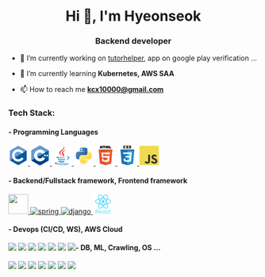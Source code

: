 <h1 align="center">Hi 👋, I'm Hyeonseok</h1>
<h3 align="center">Backend developer</h3>

- 🔭 I’m currently working on [tutorhelper](https://github.com/SpringBeam/tutorHelper_BE), app on google play verification ...

- 🌱 I’m currently learning **Kubernetes, AWS SAA**

- 📫 How to reach me **kcx10000@gmail.com**

<p align="left">
</p>

<h3 align="left">Tech Stack:</h3>
<h4> - Programming Languages</h4>
<p align="left">
  <a href="https://www.cprogramming.com/" target="_blank" rel="noreferrer"> <img src="https://raw.githubusercontent.com/devicons/devicon/master/icons/c/c-original.svg" alt="c" width="40" height="40"/> </a>
  <a href="https://www.w3schools.com/cpp/" target="_blank" rel="noreferrer"> <img src="https://raw.githubusercontent.com/devicons/devicon/master/icons/cplusplus/cplusplus-original.svg" alt="cplusplus" width="40" height="40"/> </a>
  <a href="https://www.java.com" target="_blank" rel="noreferrer"> <img src="https://raw.githubusercontent.com/devicons/devicon/master/icons/java/java-original.svg" alt="java" width="40" height="40"/> </a>
  <a href="https://www.python.org" target="_blank" rel="noreferrer"> <img src="https://raw.githubusercontent.com/devicons/devicon/master/icons/python/python-original.svg" alt="python" width="40" height="40"/> </a>
  <a href="https://www.w3.org/html/" target="_blank" rel="noreferrer"> <img src="https://raw.githubusercontent.com/devicons/devicon/master/icons/html5/html5-original-wordmark.svg" alt="html5" width="40" height="40"/> </a>
  <a href="https://www.w3schools.com/css/" target="_blank" rel="noreferrer"> <img src="https://raw.githubusercontent.com/devicons/devicon/master/icons/css3/css3-original-wordmark.svg" alt="css3" width="40" height="40"/>
  <a href="https://developer.mozilla.org/en-US/docs/Web/JavaScript" target="_blank" rel="noreferrer"> <img src="https://raw.githubusercontent.com/devicons/devicon/master/icons/javascript/javascript-original.svg" alt="javascript" width="40" height="40"/> </a>
<h4> - Backend/Fullstack framework, Frontend framework </h4>
  <a href="https://spring.io/projects/spring-boot" target="_blank" rel="noreferrer"> <img height="40" width="40" src="https://cdn.jsdelivr.net/npm/simple-icons@v9/icons/springboot.svg"/> </a>
  <a href="https://spring.io/" target="_blank" rel="noreferrer"> <img src="https://www.vectorlogo.zone/logos/springio/springio-icon.svg" alt="spring" width="40" height="40"/> </a>
    <a href="https://www.djangoproject.com/" target="_blank" rel="noreferrer"> <img src="https://cdn.worldvectorlogo.com/logos/django.svg" alt="django" width="40" height="40"/> </a>
   <a href="https://reactjs.org/" target="_blank" rel="noreferrer"> <img src="https://raw.githubusercontent.com/devicons/devicon/master/icons/react/react-original-wordmark.svg" alt="react" width="40" height="40"/> </a>
</p>

<h4> - Devops (CI/CD, WS), AWS Cloud </h4>
    <div style="float:left;">
      <img src="https://img.shields.io/badge/Github Actions-white?style=for-the-badge&logo=githubactions&logoColor=2088FF"/>
      <img src="https://img.shields.io/badge/Code Deploy-white?style=for-the-badge&logo=amazonaws&logoColor=4053D6"/>
      <img src="https://img.shields.io/badge/Nginx-white?style=for-the-badge&logo=nginx&logoColor=009639"/>
      <img src="https://img.shields.io/badge/Docker-white?style=for-the-badge&logo=docker&logoColor=2496ED"/>
      <img src="https://img.shields.io/badge/EC2-white?style=for-the-badge&logo=amazonec2&logoColor=2496ED"/>
      <img src="https://img.shields.io/badge/S3-white?style=for-the-badge&logo=amazons3&logoColor=2496ED"/>
      <img src="https://img.shields.io/badge/RDS-white?style=for-the-badge&logo=amazonrds&logoColor=2496ED"/>
    </div>
<h4> - DB, ML, Crawling, OS ... </h4>
    <div style="float:left;">
      <img src="https://img.shields.io/badge/MySQL-white?style=for-the-badge&logo=mysql&logoColor=4479A1"/>
      <img src="https://img.shields.io/badge/SQLite-white?style=for-the-badge&logo=sqlite&logoColor=003B57"/>
      <img src="https://img.shields.io/badge/Pandas-white?style=for-the-badge&logo=pandas&logoColor=150458"/>
      <img src="https://img.shields.io/badge/Selenium-white?style=for-the-badge&logo=selenium&logoColor=43B02A"/>
      <img src="https://img.shields.io/badge/Linux-white?style=for-the-badge&logo=linux&logoColor=FCC624"/>
      <img src="https://img.shields.io/badge/Firebase Cloud Messaging-white?style=for-the-badge&logo=firebase&logoColor=FFCA28"/>
      <img src="https://img.shields.io/badge/Jquery-white?style=for-the-badge&logo=jquery&logoColor=0769AD"/>
    </div>
